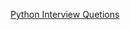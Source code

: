 [Python Interview Quetions](https://data-flair.training/blogs/top-python-interview-questions-answer/)
